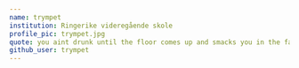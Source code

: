 ```yaml
---
name: trympet
institution: Ringerike videregående skole
profile_pic: trympet.jpg
quote: you aint drunk until the floor comes up and smacks you in the face
github_user: trympet
---
```

